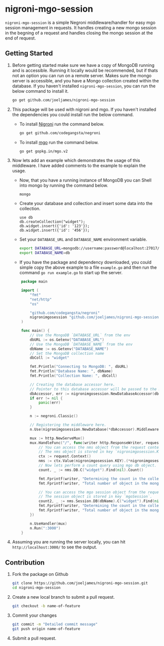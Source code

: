 nigroni-mgo-session
===================

`nigroni-mgo-session` is a simple Negroni middleware/handler for easy mgo session management in requests. It handles creating a new mongo session in the begning of a request and handles closing the mongo session at the end of request.


Getting Started
---------------
1. Before getting started make sure we have a copy of MongoDB running and is accessible. Running it locally would be recommended, but if thats not an option you can run on a remote server. Makes sure the mongo server is accessible, and you have a Mongo collection created within the database.
If you haven't installed `nigroni-mgo-session`, you can run the below command to install it.

    ```bash
    go get github.com/joeljames/nigroni-mgo-session
    ```

2. This package will be used with nigroni and mgo. If you haven't installed the dependencies you could install run the below command.

    * To install [Nigroni](https://github.com/codegangsta/negroni) run the command below.

        ```bash
        go get github.com/codegangsta/negroni
        ```
    * To install [mgo](https://github.com/go-mgo/mgo) run the command below.

        ```
        go get gopkg.in/mgo.v2
        ```

3. Now lets add an example which demonstrates the usage of this middleware. I have added comments to the example to explain the usage.

    * Now, that you have a running instance of MongoDB you can Shell into mongo by running the command below.
        ```bash
        mongo
        ```

    *  Create your database and collection and insert some data into the collection.

        ```mongo
        use db
        db.createCollection("widget");
        db.widget.insert({'id': '123'});
        db.widget.insert({'id': '456'});
        ```

    * Set your `DATABASE_URL` and `DATABASE_NAME` environment variable.

        ```bash
        export DATABASE_URL=mongodb://username:password@localhost:27017/db
        export DATABASE_NAME=db
        ```

    * If you have the package and dependency downloaded, you could simple copy the above example to a file `example.go` and then run the command `go run example.go` to start up the server.
    ```go
        package main

        import (
            "fmt"
            "net/http"
            "os"

            "github.com/codegangsta/negroni"
            nigronimgosession "github.com/joeljames/nigroni-mgo-session"
        )

        func main() {
            // Use the MongoDB `DATABASE_URL` from the env
            dbURL := os.Getenv("DATABASE_URL")
            // Use the MongoDB `DATABASE_NAME` from the env
            dbName := os.Getenv("DATABASE_NAME")
            // Set the MongoDB collection name
            dbColl := "widget"

            fmt.Println("Connecting to MongoDB: ", dbURL)
            fmt.Println("Database Name: ", dbName)
            fmt.Println("Collection Name: ", dbColl)

            // Creating the database accessor here.
            // Pointer to this database accessor will be passed to the middleware.
            dbAccessor, err := nigronimgosession.NewDatabaseAccessor(dbURL, dbName, dbColl)
            if err != nil {
                panic(err)
            }

            n := negroni.Classic()

            // Registering the middleware here.
            n.Use(nigronimgosession.NewDatabase(*dbAccessor).Middleware())

            mux := http.NewServeMux()
            mux.HandleFunc("/", func(writer http.ResponseWriter, request *http.Request) {
                // You can access the nms object from the request context.
                // The nms object is stored in key `nigronimgosession.KEY`.
                ctx := request.Context()
                nms := ctx.Value(nigronimgosession.KEY).(*nigronimgosession.NMS)
                // Now lets perform a count query using mgo db object.
                count, _ := nms.DB.C("widget").Find(nil).Count()

                fmt.Fprintf(writer, "Determining the count in the collection using the db object. \n\n")
                fmt.Fprintf(writer, "Total number of object in the mongo database: %d  \n\n", count)

                // You can access the mgo session object from the request object.
                // The session object is stored in key `mgoSession`.
                count2, _ := nms.Session.DB(dbName).C("widget").Find(nil).Count()
                fmt.Fprintf(writer, "Determining the count in the collection using the session object. \n\n")
                fmt.Fprintf(writer, "Total number of object in the mongo database: %d  \n\n", count2)
            })

            n.UseHandler(mux)
            n.Run(":3000")
        }
    ```

4. Assuming you are running the server locally, you can hit `http://localhost:3000/` to see the output.


Contribution
------------
1. Fork the package on Github
    ```bash
    git clone https://github.com/joeljames/nigroni-mgo-session.git
    cd nigroni-mgo-session
    ```

2. Create a new local branch to submit a pull request.
    ```bash
    git checkout -b name-of-feature
    ```

3. Commit your changes
    ```bash
    git commit -m "Detailed commit message"
    git push origin name-of-feature
    ```

4. Submit a pull request.
